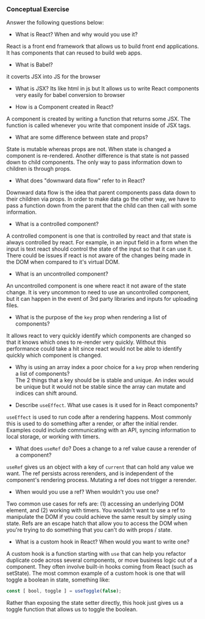 ### Conceptual Exercise

Answer the following questions below:

- What is React? When and why would you use it?

React is a front end framework that allows us to build front end applications. It has components that can reused to build web apps. 

- What is Babel?

it coverts JSX into JS for the browser  


- What is JSX?
Its like html in js but It allows us to write React components very easily for babel conversion to browser 


- How is a Component created in React?

A component is created by writing a function that returns some JSX. The function is called whenever you write that component inside of JSX tags.

- What are some difference between state and props?  

State is mutable whereas props are not. When state is changed a component is re-rendered. Another difference is that state is not passed down to child components. The only way to pass information down to children is through props. 

- What does "downward data flow" refer to in React?

Downward data flow is the idea that parent components pass data down to their
children via props. In order to make data go the other way, we have to pass a
function down from the parent that the child can then call with some
information.

- What is a controlled component?  

A controlled component is one that is controlled by react and that state is always controlled by react. For example, in an input field in a form when the input is text react should control the state of the input so that it can use it. There could be issues if react is not aware of the changes being made in the DOM when compared to it's virtual DOM.

- What is an uncontrolled component?

An uncontrolled component is one where react it not aware of the state change. It is very uncommon to need to use an uncontrolled component, but it can happen in the event of 3rd party libraries and inputs for uploading files.

- What is the purpose of the `key` prop when rendering a list of components?

It allows react to very quickly identify which components are changed so that it knows which ones to re-render very quickly. Without this performance could take a hit since react would not be able to identify quickly which component is changed. 

- Why is using an array index a poor choice for a `key` prop when rendering a 
list of components?  
The 2 things that a key should be is stable and unique. An index would be unique but it would not be stable since the array can mutate and indices can shift around.

- Describe `useEffect`.  What use cases is it used for in React components?

`useEffect` is used to run code after a rendering happens. Most commonly this is
used to do something after a render, or after the initial render. Examples could
include communicating with an API, syncing information to local storage, or
working with timers.

- What does `useRef` do?  Does a change to a ref value cause a rerender of a component?

`useRef` gives us an object with a key of `current` that can hold any value we
want. The ref persists across rerenders, and is independent of the component's
rendering process. Mutating a ref does not trigger a rerender.

- When would you use a ref? When wouldn't you use one?

Two common use cases for refs are: (1) accessing an underlying DOM element, and
(2) working with timers. You wouldn't want to use a ref to manipulate the DOM if
you could achieve the same result by simply using state. Refs are an escape
hatch that allow you to access the DOM when you're trying to do something that
you can't do with props / state.

- What is a custom hook in React? When would you want to write one?

A custom hook is a function starting with `use` that can help you refactor
duplicate code across several components, or move business logic out of a
component. They often involve built-in hooks coming from React (such as
setState). The most common example of a custom hook is one that will toggle a
boolean in state, something like:

```js
const [ bool, toggle ] = useToggle(false);
```

Rather than exposing the state setter directly, this hook just gives us a toggle
function that allows us to toggle the boolean. 
